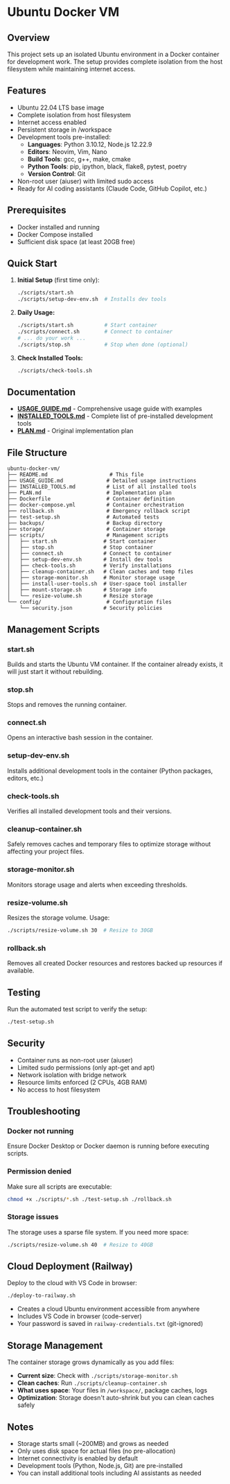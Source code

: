 # Ubuntu Docker VM

## Overview
This project sets up an isolated Ubuntu environment in a Docker container for development work. The setup provides complete isolation from the host filesystem while maintaining internet access.

## Features
- Ubuntu 22.04 LTS base image
- Complete isolation from host filesystem
- Internet access enabled
- Persistent storage in /workspace
- Development tools pre-installed:
  - **Languages**: Python 3.10.12, Node.js 12.22.9
  - **Editors**: Neovim, Vim, Nano
  - **Build Tools**: gcc, g++, make, cmake
  - **Python Tools**: pip, ipython, black, flake8, pytest, poetry
  - **Version Control**: Git
- Non-root user (aiuser) with limited sudo access
- Ready for AI coding assistants (Claude Code, GitHub Copilot, etc.)

## Prerequisites
- Docker installed and running
- Docker Compose installed
- Sufficient disk space (at least 20GB free)

## Quick Start

1. **Initial Setup** (first time only):
   ```bash
   ./scripts/start.sh
   ./scripts/setup-dev-env.sh  # Installs dev tools
   ```

2. **Daily Usage:**
   ```bash
   ./scripts/start.sh          # Start container
   ./scripts/connect.sh        # Connect to container
   # ... do your work ...
   ./scripts/stop.sh           # Stop when done (optional)
   ```

3. **Check Installed Tools:**
   ```bash
   ./scripts/check-tools.sh
   ```

## Documentation

- **[USAGE_GUIDE.md](USAGE_GUIDE.md)** - Comprehensive usage guide with examples
- **[INSTALLED_TOOLS.md](INSTALLED_TOOLS.md)** - Complete list of pre-installed development tools
- **[PLAN.md](PLAN.md)** - Original implementation plan

## File Structure
```
ubuntu-docker-vm/
├── README.md                    # This file
├── USAGE_GUIDE.md              # Detailed usage instructions
├── INSTALLED_TOOLS.md          # List of all installed tools
├── PLAN.md                     # Implementation plan
├── Dockerfile                  # Container definition
├── docker-compose.yml          # Container orchestration
├── rollback.sh                 # Emergency rollback script
├── test-setup.sh               # Automated tests
├── backups/                    # Backup directory
├── storage/                    # Container storage
├── scripts/                    # Management scripts
│   ├── start.sh               # Start container
│   ├── stop.sh                # Stop container
│   ├── connect.sh             # Connect to container
│   ├── setup-dev-env.sh       # Install dev tools
│   ├── check-tools.sh         # Verify installations
│   ├── cleanup-container.sh   # Clean caches and temp files
│   ├── storage-monitor.sh     # Monitor storage usage
│   ├── install-user-tools.sh  # User-space tool installer
│   ├── mount-storage.sh       # Storage info
│   └── resize-volume.sh       # Resize storage
└── config/                     # Configuration files
    └── security.json          # Security policies
```

## Management Scripts

### start.sh
Builds and starts the Ubuntu VM container. If the container already exists, it will just start it without rebuilding.

### stop.sh
Stops and removes the running container.

### connect.sh
Opens an interactive bash session in the container.

### setup-dev-env.sh
Installs additional development tools in the container (Python packages, editors, etc.)

### check-tools.sh
Verifies all installed development tools and their versions.

### cleanup-container.sh
Safely removes caches and temporary files to optimize storage without affecting your project files.

### storage-monitor.sh
Monitors storage usage and alerts when exceeding thresholds.

### resize-volume.sh
Resizes the storage volume. Usage:
```bash
./scripts/resize-volume.sh 30  # Resize to 30GB
```

### rollback.sh
Removes all created Docker resources and restores backed up resources if available.

## Testing
Run the automated test script to verify the setup:
```bash
./test-setup.sh
```

## Security
- Container runs as non-root user (aiuser)
- Limited sudo permissions (only apt-get and apt)
- Network isolation with bridge network
- Resource limits enforced (2 CPUs, 4GB RAM)
- No access to host filesystem

## Troubleshooting

### Docker not running
Ensure Docker Desktop or Docker daemon is running before executing scripts.

### Permission denied
Make sure all scripts are executable:
```bash
chmod +x ./scripts/*.sh ./test-setup.sh ./rollback.sh
```

### Storage issues
The storage uses a sparse file system. If you need more space:
```bash
./scripts/resize-volume.sh 40  # Resize to 40GB
```

## Cloud Deployment (Railway)

Deploy to the cloud with VS Code in browser:
```bash
./deploy-to-railway.sh
```
- Creates a cloud Ubuntu environment accessible from anywhere
- Includes VS Code in browser (code-server)
- Your password is saved in `railway-credentials.txt` (git-ignored)

## Storage Management

The container storage grows dynamically as you add files:
- **Current size**: Check with `./scripts/storage-monitor.sh`
- **Clean caches**: Run `./scripts/cleanup-container.sh` 
- **What uses space**: Your files in `/workspace/`, package caches, logs
- **Optimization**: Storage doesn't auto-shrink but you can clean caches safely

## Notes
- Storage starts small (~200MB) and grows as needed
- Only uses disk space for actual files (no pre-allocation)
- Internet connectivity is enabled by default
- Development tools (Python, Node.js, Git) are pre-installed
- You can install additional tools including AI assistants as needed